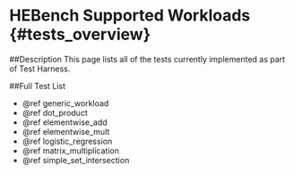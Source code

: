 HEBench Supported Workloads                {#tests_overview}
========================

##Description
This page lists all of the tests currently implemented as part of Test Harness.

##Full Test List
 - @ref generic_workload
 - @ref dot_product
 - @ref elementwise_add
 - @ref elementwise_mult
 - @ref logistic_regression
 - @ref matrix_multiplication
 - @ref simple_set_intersection

